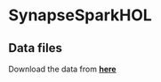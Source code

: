 # SynapseSparkHOL


## Data files
Download the data from [**here**](https://synapsetraining.blob.core.windows.net/data/wwi-factsale.csv)
